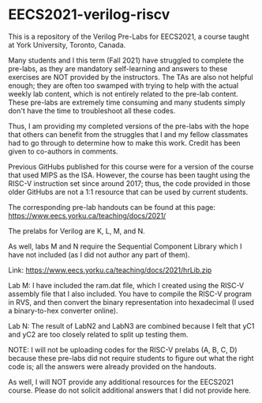 # EECS2021-verilog-riscv

This is a repository of the Verilog Pre-Labs for EECS2021, a course taught at York University, Toronto, Canada.

Many students and I this term (Fall 2021) have struggled to complete the pre-labs, as they are mandatory self-learning and answers to these exercises are NOT provided by the instructors. The TAs are also not helpful enough; they are often too swamped with trying to help with the actual weekly lab content, which is not entirely related to the pre-lab content.
These pre-labs are extremely time consuming and many students simply don't have the time to troubleshoot all these codes.

Thus, I am providing my completed versions of the pre-labs with the hope that others can benefit from the struggles that I and my fellow classmates had to go through to determine how to make this work. Credit has been given to co-authors in comments.

Previous GitHubs published for this course were for a version of the course that used MIPS as the ISA.
However, the course has been taught using the RISC-V instruction set since around 2017; thus, the code provided in those older GitHubs are not a 1:1 resource that can be used by current students.

The corresponding pre-lab handouts can be found at this page: https://www.eecs.yorku.ca/teaching/docs/2021/

The prelabs for Verilog are K, L, M, and N.

As well, labs M and N require the Sequential Component Library which I have not included (as I did not author any part of them).

Link: https://www.eecs.yorku.ca/teaching/docs/2021/hrLib.zip

Lab M: I have included the ram.dat file, which I created using the RISC-V assembly file that I also included. You have to compile the RISC-V program in RVS, and then convert the binary representation into hexadecimal (I used a binary-to-hex converter online).

Lab N: The result of LabN2 and LabN3 are combined because I felt that yC1 and yC2 are too closely related to split up testing them.

NOTE: I will not be uploading codes for the RISC-V prelabs (A, B, C, D) because these pre-labs did not require students to figure out what the right code is; all the answers were already provided on the handouts.

As well, I will NOT provide any additional resources for the EECS2021 course. Please do not solicit additional answers that I did not provide here.
